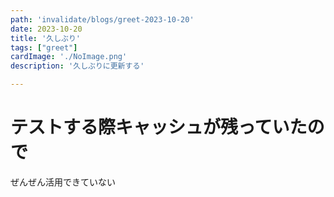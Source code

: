 ```yaml
---
path: 'invalidate/blogs/greet-2023-10-20'
date: 2023-10-20
title: '久しぶり'
tags: ["greet"]
cardImage: './NoImage.png'
description: '久しぶりに更新する'

---
```


# テストする際キャッシュが残っていたので
ぜんぜん活用できていない
